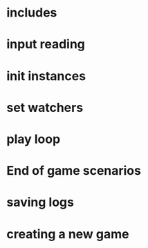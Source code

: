 # includes



# input reading



# init instances



# set watchers



# play loop
##  


# End of game scenarios



# saving logs


# creating a new game